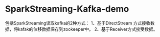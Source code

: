 # SparkStreaming-Kafka-demo
包括SparkStreaming读取kafka的2种方式：
1、基于DirectStream 方式接收数据，将kafak的位移数据保存到zookeeper中。
2、基于Receiver方式接受数据。
